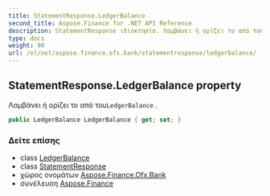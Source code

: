 ```yaml
---
title: StatementResponse.LedgerBalance
second_title: Aspose.Finance for .NET API Reference
description: StatementResponse ιδιοκτησία. Λαμβάνει ή ορίζει το από τουLedgerBalance .
type: docs
weight: 90
url: /el/net/aspose.finance.ofx.bank/statementresponse/ledgerbalance/
---
```

## StatementResponse.LedgerBalance property

Λαμβάνει ή ορίζει το από του`LedgerBalance` .

```csharp
public LedgerBalance LedgerBalance { get; set; }
```

### Δείτε επίσης

* class [LedgerBalance](../../../aspose.finance.ofx/ledgerbalance/)
* class [StatementResponse](../)
* χώρος ονομάτων [Aspose.Finance.Ofx.Bank](../../statementresponse/)
* συνέλευση [Aspose.Finance](../../../)


